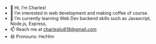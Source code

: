 - 👋 Hi, I’m Charles!
- 👀 I’m interested in web development and making coffee of course.
- 🌱 I’m currently learning Web Dev backend skills such as Javascript, Node.js, Express, 
- 📫 Reach me at charlesliu618@gmail.com
- 😄 Pronouns: He/Him

<!---
CodeBrew618/CodeBrew618 is a ✨ special ✨ repository because its `README.md` (this file) appears on your GitHub profile.
You can click the Preview link to take a look at your changes.
--->

